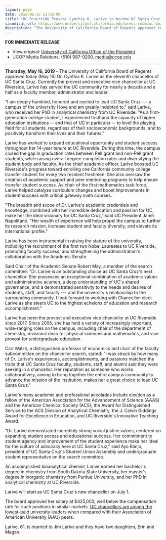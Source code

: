 ```yaml
---
layout: page
date: 2019-05-15 11:00:00
title: "UC Riverside Provost Cynthia K. Larive to become UC Santa Cruz's 11th chancellor"
canonical_url: https://www.universityofcalifornia.edu/press-room/uc-board-regents-approves-new-ucsc-chancellor
description: "The University of California Board of Regents approved today (May 16) Dr. Cynthia K. Larive as the eleventh chancellor of UC Santa Cruz."
---
```


**FOR IMMEDIATE RELEASE**

- View original: [University of California Office of the President](https://www.universityofcalifornia.edu/press-room/uc-board-regents-approves-new-ucsc-chancellor)
- UCOP Media Relations: (510) 987-9200, <media@ucop.edu>

****

**Thursday, May 16, 2019** - The University of California Board of Regents approved today (May 16) Dr. Cynthia K. Larive as the eleventh chancellor of UC Santa Cruz. Currently the provost and executive vice chancellor at UC Riverside, Larive has served the UC community for nearly a decade and a half as a faculty member, administrator and leader.

"I am deeply humbled, honored and excited to lead UC Santa Cruz --- a campus of the university I love and am greatly indebted to," said Larive, who received her PhD in analytical chemistry from UC Riverside. "As a first-generation college student, I experienced firsthand the capacity of higher education institutions -- and that of UC in particular -- to level the playing field for all students, regardless of their socioeconomic backgrounds, and to positively transform their lives and their futures."

Larive has worked to expand educational opportunity and student success throughout her 14-year tenure at UC Riverside. During this time, the campus closed the gap in graduation rates between Pell grant and non-Pell grant students, while raising overall degree-completion rates and diversifying the student body and faculty. As the chief academic officer, Larive boosted UC Riverside's progress toward enrolling one California community college transfer student for every two resident freshmen. She also oversaw the creation of academic support and peer mentoring programs to help ensure transfer student success. As chair of the first mathematics task force, Larive helped catalyze curriculum changes and boost improvements in student success with critical gateway math courses.

"The breadth and scope of Dr. Larive's academic credentials and knowledge, combined with her incredible dedication and passion for UC, make her the ideal visionary for UC Santa Cruz," said UC President Janet Napolitano. "Her wealth of experience will help propel the campus to further its research mission, increase student and faculty diversity, and elevate its international profile."

Larive has been instrumental in raising the stature of the university, including the recruitment of the first two Nobel Laureates to UC Riverside, promoting faculty success, and strengthening the administration's collaboration with the Academic Senate.

Said Chair of the Academic Senate Robert May, a member of the search committee: "Dr. Larive is an outstanding choice as UC Santa Cruz's next chancellor. She possesses an exceptional combination of academic values and administrative acumen, a deep understanding of UC's shared governance, and a demonstrated sensitivity to the needs and desires of students, staff, and faculty --- and the university's relationship to the surrounding community. I look forward to working with Chancellor-elect Larive as she steers UC to the highest echelons of education and research accomplishment."

Larive has been the provost and executive vice chancellor at UC Riverside since 2017. Since 2005, she has held a variety of increasingly important, wide-ranging roles on the campus, including chair of the department of chemistry, divisional dean for physical sciences and mathematics, and vice provost for undergraduate education.

Carl Walsh, a distinguished professor of economics and chair of the faculty subcommittee on the chancellor search, stated: "I was struck by how many of Dr. Larive's experiences, accomplishments, and passions matched the traits that UC Santa Cruz faculty, students, staff, and alumni said they were seeking in a chancellor. Her reputation as someone who works collaboratively, aiming to bring together the entire campus community to advance the mission of the institution, makes her a great choice to lead UC Santa Cruz." 

Larive's many academic and professional accolades include election as a fellow of the American Association for the Advancement of Science (AAAS) and the American Chemical Society (ACS), the Award for Distinguished Service to the ACS Division of Analytical Chemistry, the J. Calvin Giddings Award for Excellence in Education, and UC Riverside's Innovative Teaching Award.

"Dr. Larive demonstrated incredibly strong social justice values, centered on expanding student access and educational success. Her commitment to student agency and improvement of the student experience make her ideal for the culture of advocacy here at UC Santa Cruz," said Ayo Banjo, president of UC Santa Cruz's Student Union Assembly and undergraduate student representative on the search committee.

An accomplished bioanalytical chemist, Larive earned her bachelor's degree in chemistry from South Dakota State University, her master's degree in inorganic chemistry from Purdue University, and her PhD in analytical chemistry at UC Riverside.

Larive will start as UC Santa Cruz's new chancellor on July 1.

The board approved her salary at $425,000, well below the compensation rate for such positions in similar markets. [UC chancellors are among the lowest-paid](https://ucop.edu/institutional-research-academic-planning/_files/uc-aau-university-leaders-comparative-compensation.pdf) university leaders when compared with their Association of American University (AAU) peers.

Larive, 61, is married to Jim Larive and they have two daughters, Erin and Megan.